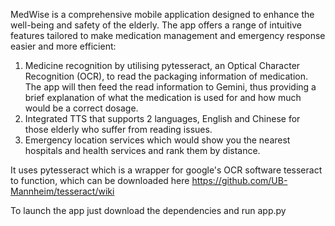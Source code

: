 MedWise is a comprehensive mobile application designed to enhance the well-being and safety of the elderly. The app offers a range of intuitive features tailored to make medication management and emergency response easier and more efficient:
1. Medicine recognition by utilising pytesseract, an Optical Character Recognition (OCR), to read the packaging information of medication. The app will then feed the read information to Gemini, thus providing a brief explanation of what the medication is used for and how much would be a correct dosage.
2. Integrated TTS that supports 2 languages, English and Chinese for those elderly who suffer from reading issues.
3. Emergency location services which would show you the nearest hospitals and health services and rank them by distance.

It uses pytesseract which is a wrapper for google's OCR software tesseract to function, which can be downloaded here
https://github.com/UB-Mannheim/tesseract/wiki

To launch the app just download the dependencies and run app.py
